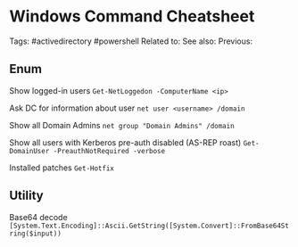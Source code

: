 # Windows Command Cheatsheet
Tags: #activedirectory #powershell
Related to:
See also:
Previous:

## Enum
Show logged-in users
`Get-NetLoggedon -ComputerName <ip>`

Ask DC for information about user
`net user <username> /domain`

Show all Domain Admins
`net group "Domain Admins" /domain`

Show all users with Kerberos pre-auth disabled (AS-REP roast)
`Get-DomainUser -PreauthNotRequired -verbose`

Installed patches
`Get-Hotfix`

## Utility
Base64 decode
`[System.Text.Encoding]::Ascii.GetString([System.Convert]::FromBase64String($input))`

